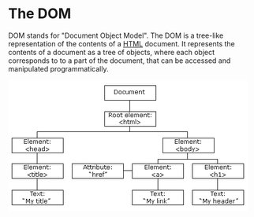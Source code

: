 # The DOM

DOM stands for "Document Object Model". The DOM is a tree-like representation of the contents of a [HTML](html.md) document. It represents the contents of a document as a tree of objects, where each object corresponds to to a part of the document, that can be accessed and manipulated programmatically.

![](../../../../images/html_dom.png)